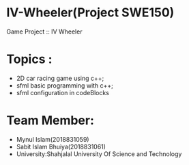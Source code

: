 # IV-Wheeler(Project SWE150)
Game Project  ::  IV Wheeler

# Topics :

- 2D car racing game using c++;
- sfml basic programming with c++;
- sfml configuration in codeBlocks 
# Team Member:
- Mynul Islam(2018831059)
- Sabit Islam Bhuiya(2018831061)
- University:Shahjalal University Of Science and Technology
